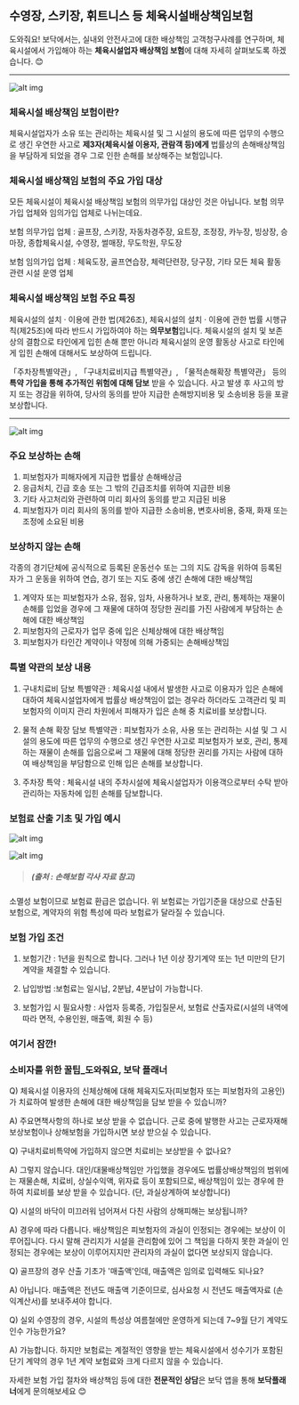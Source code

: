 ## 수영장, 스키장, 휘트니스 등 체육시설배상책임보험

도와줘요! 보닥에서는, 실내외 안전사고에 대한 배상책임 고객청구사례를 연구하며, 체육시설에서 가입해야 하는 **체육시설업자 배상책임 보험**에 대해 자세히 살펴보도록 하겠습니다. 😊

---------------------------------------

![alt img](https://raw.githubusercontent.com/aijinet/doctor-contents/master/contents/202001/200120-3/3_수영장_스키장_휘트니스_체육시설_배상책임보험_01.png)

### 체육시설 배상책임 보험이란?

체육시설업자가 소유 또는 관리하는 체육시설 및 그 시설의 용도에 따른 업무의 수행으로 생긴 우연한 사고로 **제3자(체육시설 이용자, 관람객 등)에게** 법률상의 손해배상책임을 부담하게 되었을 경우 그로 인한 손해를 보상해주는 보험입니다.

### 체육시설 배상책임 보험의 주요 가입 대상

모든 체육시설이 체육시설 배상책임 보험의 의무가입 대상인 것은 아닙니다. 보험 의무가입 업체와 임의가입 업체로 나뉘는데요.

보험 의무가입 업체 : 골프장, 스키장, 자동차경주장, 요트장, 조정장, 카누장, 빙상장, 승마장, 종합체육시설, 수영장, 썰매장, 무도학원, 무도장

보험 임의가입 업체 : 체육도장, 골프연습장, 체력단련장, 당구장, 기타 모든 체육 활동 관련 시설 운영 업체

### 체육시설 배상책임 보험 주요 특징

체육시설의 설치 · 이용에 관한 법(제26조), 체육시설의 설치 · 이용에 관한 법률 시행규칙(제25조)에 따라 반드시 가입하여야 하는 **의무보험**입니다. 체육시설의 설치 및 보존상의 결함으로 타인에게 입힌 손해 뿐만 아니라 체육시설의 운영 활동상 사고로 타인에게 입힌 손해에 대해서도 보상하여 드립니다.

「주차장특별약관」, 「구내치료비지급 특별약관」, 「물적손해확장 특별약관」 등의 **특약 가입을 통해 추가적인 위험에 대해 담보** 받을 수 있습니다. 사고 발생 후 사고의 방지 또는 경감을 위하여, 당사의 동의를 받아 지급한 손해방지비용 및 소송비용 등을 포괄 보상합니다.

---------------------------------------

![alt img](https://raw.githubusercontent.com/aijinet/doctor-contents/master/contents/202001/200120-3/3_수영장_스키장_휘트니스_체육시설_배상책임보험_02.png)

### 주요 보상하는 손해

1. 피보험자가 피해자에게 지급한 법률상 손해배상금
2. 응급처치, 긴급 호송 또는 그 밖의 긴급조치를 위하여 지급한 비용
3. 기타 사고처리와 관련하여 미리 회사의 동의를 받고 지급된 비용
4. 피보험자가 미리 회사의 동의를 받아 지급한 소송비용, 변호사비용, 중재, 화재 또는 조정에 소요된 비용

### 보상하지 않는 손해

각종의 경기단체에 공식적으로 등록된 운동선수 또는 그의 지도 감독을 위하여 등록된 자가 그 운동을 위하여 연습, 경기 또는 지도 중에 생긴 손해에 대한 배상책임

1. 계약자 또는 피보험자가 소유, 점유, 임차, 사용하거나 보호, 관리, 통제하는 재물이 손해를 입었을 경우에 그 재물에 대하여 정당한 권리를 가진 사람에게 부담하는 손해에 대한 배상책임
2. 피보험자의 근로자가 업무 중에 입은 신체상해에 대한 배상책임
3. 피보험자가 타인간 계약이나 약정에 의해 가중되는 손해배상책임

### 특별 약관의 보상 내용

1. 구내치료비 담보 특별약관 : 체육시설 내에서 발생한 사고로 이용자가 입은 손해에 대하여 체육시설업자에게 법률상 배상책임이 없는 경우라 하더라도 고객관리 및 피보험자의 이미지 관리 차원에서 피해자가 입은 손해 중 치료비를 보상합니다.

2. 물적 손해 확장 담보 특별약관 : 피보험자가 소유, 사용 또는 관리하는 시설 및 그 시설의 용도에 따른 업무의 수행으로 생긴 우연한 사고로 피보험자가 보호, 관리, 통제하는 재물이 손해를 입음으로써 그 재물에 대해 정당한 권리를 가지는 사람에 대하여 배상책임을 부담함으로 인해 입은 손해를 보상합니다.

3. 주차장 특약 : 체육시설 내의 주차시설에 체육시설업자가 이용객으로부터 수탁 받아 관리하는 자동차에 입힌 손해를 담보합니다.

### 보험료 산출 기초 및 가입 예시

![alt img](https://raw.githubusercontent.com/aijinet/doctor-contents/master/contents/202001/200120-3/3_수영장_스키장_휘트니스_체육시설_배상책임보험_03.png)

![alt img](https://raw.githubusercontent.com/aijinet/doctor-contents/master/contents/202001/200120-3/3_수영장_스키장_휘트니스_체육시설_배상책임보험_04.png)
> ##### (출처 : 손해보험 각사 자료 참고)

소멸성 보험이므로 보험료 환급은 없습니다. 위 보험료는 가입기준을 대상으로 산출된 보험으로, 계약자의 위험 특성에 따라 보험료가 달라질 수 있습니다.

### 보험 가입 조건

1. 보험기간 : 1년을 원칙으로 합니다. 그러나 1년 이상 장기계약 또는 1년 미만의 단기 계약을 체결할 수 있습니다.

2. 납입방법 :보험료는 일시납, 2분납, 4분납이 가능합니다.

3. 보험가입 시 필요사항 : 사업자 등록증, 가입질문서, 보험료 산출자료(시설의 내역에 따라 면적, 수용인원, 매출액, 회원 수 등)

### 여기서 잠깐!
### 소비자를 위한 꿀팁_도와줘요, 보닥 플래너

Q) 체육시설 이용자의 신체상해에 대해 체육지도자(피보험자 또는 피보험자의 고용인)가 치료하여 발생한 손해에 대한 배상책임을 담보 받을 수 있습니까?

A) 주요면책사항의 하나로 보상 받을 수 없습니다. 근로 중에 발행한 사고는 근로자재해보상보험이나 상해보험을 가입하시면 보상 받으실 수 있습니다.

Q) 구내치료비특약에 가입하지 않으면 치료비는 보상받을 수 없나요?

A) 그렇지 않습니다. 대인/대물배상책임만 가입했을 경우에도 법률상배상책임의 범위에는 재물손해, 치료비, 상실수익액, 위자료 등이 포함되므로, 배상책임이 있는 경우에 한하여 치료비를 보상 받을 수 있습니다. (단, 과실상계하여 보상합니다)

Q) 시설의 바닥이 미끄러워 넘어져서 다친 사람의 상해피해는 보상됩니까?

A) 경우에 따라 다릅니다. 배상책임은 피보험자의 과실이 인정되는 경우에는 보상이 이루어집니다. 다시 말해 관리지가 시설을 관리함에 있어 그 책임을 다하지 못한 과실이 인정되는 경우에는 보상이 이루어지지만 관리자의 과실이 없다면 보상되지 않습니다.

Q) 골프장의 경우 산출 기초가 '매출액'인데, 매출액은 임의로 입력해도 되나요?

A) 아닙니다. 매출액은 전년도 매출액 기준이므로, 심사요청 시 전년도 매출액자료 (손익계산서)를 보내주셔야 합니다.

Q) 실외 수영장의 경우, 시설의 특성상 여름철에만 운영하게 되는데 7~9월 단기 계약도 인수 가능한가요?

A) 가능합니다. 하지만 보험료는 계절적인 영향을 받는 체육시설에서 성수기가 포함된 단기 계약의 경우 1년 계약 보험료와 크게 다르지 않을 수 있습니다.

자세한 보험 가입 절차와 배상책임 등에 대한 **전문적인 상담**은 보닥 앱을 통해 **보닥플래너**에게 문의해보세요 😊
